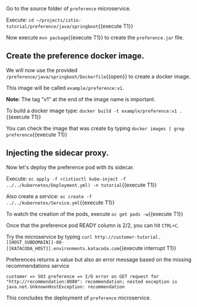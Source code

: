 Go to the source folder of `preference` microservice.

Execute: `cd ~/projects/istio-tutorial/preference/java/springboot`{{execute T1}}

Now execute `mvn package`{{execute T1}} to create the `preference.jar` file.

## Create the preference docker image.

We will now use the provided `/preference/java/springboot/Dockerfile`{{open}} to create a docker image.

This image will be called `example/preference:v1`.

**Note:** The tag "v1" at the end of the image name is important.

To build a docker image type: `docker build -t example/preference:v1 .`{{execute T1}}

You can check the image that was create by typing `docker images | grep preference`{{execute T1}}

## Injecting the sidecar proxy.

Now let's deploy the preference pod with its sidecar.

Execute: `oc apply -f <(istioctl kube-inject -f ../../kubernetes/Deployment.yml) -n tutorial`{{execute T1}}

Also create a service: `oc create -f ../../kubernetes/Service.yml`{{execute T1}}

To watch the creation of the pods, execute `oc get pods -w`{{execute T1}}

Once that the preference pod READY column is 2/2, you can hit `CTRL+C`. 

Try the microservice by typing `curl http://customer-tutorial.[[HOST_SUBDOMAIN]]-80-[[KATACODA_HOST]].environments.katacoda.com`{{execute interrupt T1}}

Preferences returns a value but also an error message based on the missing recommendations service

`customer => 503 preference => I/O error on GET request for "http://recommendation:8080": recommendation; nested exception is java.net.UnknownHostException: recommendation`

This concludes the deployment of `preference` microservice.
